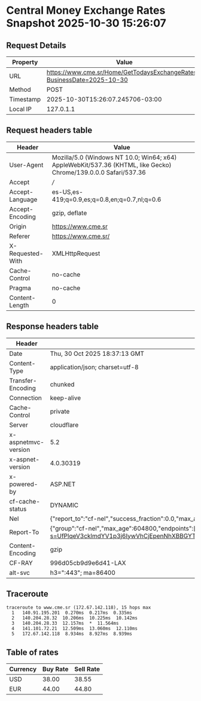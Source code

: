 # Central Money Exchange Rates Snapshot 2025-10-30 15:26:07
## Request Details

| Property | Value |
|----------|-------|
| URL | https://www.cme.sr/Home/GetTodaysExchangeRates/?BusinessDate=2025-10-30 |
| Method | POST |
| Timestamp | 2025-10-30T15:26:07.245706-03:00 |
| Local IP | 127.0.1.1 |
    
## Request headers table

| Header | Value |
|--------|-------|
| User-Agent | Mozilla/5.0 (Windows NT 10.0; Win64; x64) AppleWebKit/537.36 (KHTML, like Gecko) Chrome/139.0.0.0 Safari/537.36 |
| Accept | */* |
| Accept-Language | es-US,es-419;q=0.9,es;q=0.8,en;q=0.7,nl;q=0.6 |
| Accept-Encoding | gzip, deflate |
| Origin | https://www.cme.sr |
| Referer | https://www.cme.sr/ |
| X-Requested-With | XMLHttpRequest |
| Cache-Control | no-cache |
| Pragma | no-cache |
| Content-Length | 0 |

    
## Response headers table
| Header | Value |
|--------|-------|
| Date | Thu, 30 Oct 2025 18:37:13 GMT |
| Content-Type | application/json; charset=utf-8 |
| Transfer-Encoding | chunked |
| Connection | keep-alive |
| Cache-Control | private |
| Server | cloudflare |
| x-aspnetmvc-version | 5.2 |
| x-aspnet-version | 4.0.30319 |
| x-powered-by | ASP.NET |
| cf-cache-status | DYNAMIC |
| Nel | {"report_to":"cf-nel","success_fraction":0.0,"max_age":604800} |
| Report-To | {"group":"cf-nel","max_age":604800,"endpoints":[{"url":"https://a.nel.cloudflare.com/report/v4?s=UfPlqeV3cklmdYV1p3j6IywVhCjEpenNhXBBGYTdQ7ze8GHrIUbPfip1kIPPcwEdNIJN9Vx9O7G8oKpfUR96yjEigOROTaLJlaU%3D"}]} |
| Content-Encoding | gzip |
| CF-RAY | 996d05cb9d9e6d41-LAX |
| alt-svc | h3=":443"; ma=86400 |

## Traceroute 

```
traceroute to www.cme.sr (172.67.142.118), 15 hops max
  1   140.91.195.201  0.270ms  0.217ms  0.335ms 
  2   140.204.28.32  10.206ms  10.225ms  10.142ms 
  3   140.204.28.33  12.157ms  *  11.564ms 
  4   141.101.72.21  12.509ms  13.060ms  12.110ms 
  5   172.67.142.118  8.934ms  8.927ms  8.939ms 

```


## Table of rates

| Currency | Buy Rate | Sell Rate |
|----------|----------|-----------|
| USD | 38.00 | 38.55 |
| EUR | 44.00 | 44.80 |

